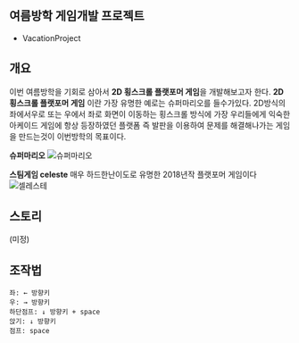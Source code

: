 ## 여름방학 게임개발 프로젝트
* VacationProject


## 개요

이번 여름방학을 기회로 삼아서 **2D 횡스크롤 플랫포머 게임**을 개발해보고자 한다.
**2D 횡스크롤 플랫포머 게임** 이란 가장 유명한 예로는 슈퍼마리오를 들수가있다.
2D방식의 좌에서우로 또는 우에서 좌로 화면이 이동하는 횡스크롤 방식에 가장 우리들에게 익숙한 아케이드 게임에
항상 등장하였던 플랫폼 즉 발판을 이용하여 문제를 해결해나가는 게임을 만드는것이 이번방학의 목표이다.

**슈퍼마리오**
![슈퍼마리오](https://ncc-phinf.pstatic.net/ncc01/2011/9/22/28/img_01.jpg?type=w646)

**스팀게임 celeste**
매우 하드한난이도로 유명한 2018년작 플랫포머 게임이다
![셀레스테](https://search.pstatic.net/common/?src=http%3A%2F%2Fblogfiles.naver.net%2FMjAxODAxMjZfMjUg%2FMDAxNTE2OTI2NDgwMDY2.lbZjgClaqZR_mg-tE9gWJ1cTSC7o4ntSndYWRc1jxUEg.QwgZhWdo6CloZ9ElCbCPeO98SwsOAX9l__j1hSDYwvwg.JPEG.kitpage%2Fss_4b0f0222341b64a37114033aca9994551f27c161.1920x1080.jpg&type=a340)

## 스토리

(미정)



## 조작법

```
좌: ← 방향키
우: → 방향키
하단점프: ↓ 방향키 + space 
앉기: ↓ 방향키
점프: space
```
